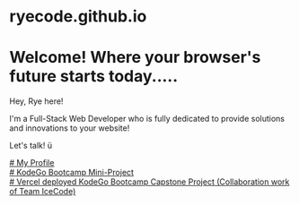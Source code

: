 # ryecode.github.io
<html>
<body>
<h1><b>
Welcome! Where your browser's future starts today.....
 </b></h1>
<p>Hey, Rye here!

I'm a Full-Stack Web Developer who is fully dedicated to provide solutions and innovations to your website! 
 
Let's talk! ü
  
</p>
<dt>
<a href="https://ryecode.github.io/ryecode/portfolio/portfolio/home"># My Profile</a>
</dt>
<dt>
<a href="https://ryecorral.github.io/mp2/home"># KodeGo Bootcamp Mini-Project</a>
</dt>
<dt>
<a href="https://etiket-com-mu.vercel.app/"># Vercel deployed KodeGo Bootcamp Capstone Project (Collaboration work of Team IceCode)</a>
</dt>
</body>
</html>
